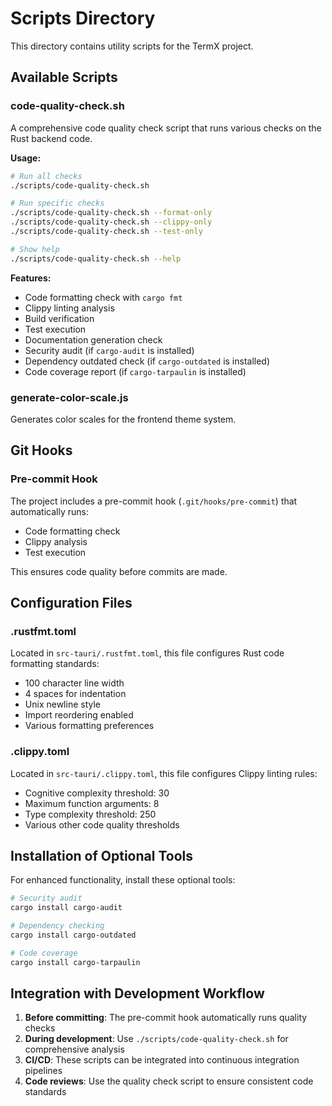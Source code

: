 # Scripts Directory

This directory contains utility scripts for the TermX project.

## Available Scripts

### code-quality-check.sh

A comprehensive code quality check script that runs various checks on the Rust backend code.

**Usage:**

```bash
# Run all checks
./scripts/code-quality-check.sh

# Run specific checks
./scripts/code-quality-check.sh --format-only
./scripts/code-quality-check.sh --clippy-only
./scripts/code-quality-check.sh --test-only

# Show help
./scripts/code-quality-check.sh --help
```

**Features:**

- Code formatting check with `cargo fmt`
- Clippy linting analysis
- Build verification
- Test execution
- Documentation generation check
- Security audit (if `cargo-audit` is installed)
- Dependency outdated check (if `cargo-outdated` is installed)
- Code coverage report (if `cargo-tarpaulin` is installed)

### generate-color-scale.js

Generates color scales for the frontend theme system.

## Git Hooks

### Pre-commit Hook

The project includes a pre-commit hook (`.git/hooks/pre-commit`) that automatically runs:

- Code formatting check
- Clippy analysis
- Test execution

This ensures code quality before commits are made.

## Configuration Files

### .rustfmt.toml

Located in `src-tauri/.rustfmt.toml`, this file configures Rust code formatting standards:

- 100 character line width
- 4 spaces for indentation
- Unix newline style
- Import reordering enabled
- Various formatting preferences

### .clippy.toml

Located in `src-tauri/.clippy.toml`, this file configures Clippy linting rules:

- Cognitive complexity threshold: 30
- Maximum function arguments: 8
- Type complexity threshold: 250
- Various other code quality thresholds

## Installation of Optional Tools

For enhanced functionality, install these optional tools:

```bash
# Security audit
cargo install cargo-audit

# Dependency checking
cargo install cargo-outdated

# Code coverage
cargo install cargo-tarpaulin
```

## Integration with Development Workflow

1. **Before committing**: The pre-commit hook automatically runs quality checks
2. **During development**: Use `./scripts/code-quality-check.sh` for comprehensive analysis
3. **CI/CD**: These scripts can be integrated into continuous integration pipelines
4. **Code reviews**: Use the quality check script to ensure consistent code standards
